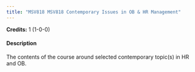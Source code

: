 ```yaml
---
title: "MSV818 MSV818 Contemporary Issues in OB & HR Management"
---
```

**Credits:** 1 (1-0-0)

#### Description
The contents of the course around selected contemporary topic(s) in HR and OB.
